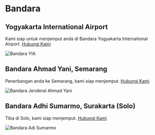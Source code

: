 # Bandara


## Yogyakarta International Airport

Kami siap untuk menjemput anda di Bandara Yogyakarta International Airport. [Hubungi Kami](https://wa.me/6282137339589?text=.id:Jemput%20di%20YIA%20)

![Bandara YIA](/yia1.jpg)

## Bandara Ahmad Yani, Semarang

Penerbangan anda ke Semarang, kami siap menjemput. [Hubungi Kami](https://wa.me/6282137339589?text=.id:Jemput%20di%20AYani%20)


![Bandara Jenderal Ahmad Yani](/ayani1.jpg)

## Bandara Adhi Sumarmo, Surakarta (Solo)

Tiba di Solo, kami siap menjemput. [Hubungi Kami](https://wa.me/6282137339589?text=.id:Jemput%20di%20Adhi%20Sumarmo%20)


![Bandara Adi Sumarmo](/soc1.jpg)

